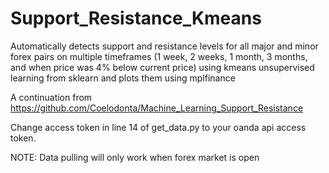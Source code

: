# Support_Resistance_Kmeans
Automatically detects support and resistance levels for all major and minor forex pairs on multiple timeframes (1 week, 2 weeks, 1 month, 3 months, and when price was 4% below current price) using kmeans unsupervised learning from sklearn and plots them using mplfinance


A continuation from https://github.com/Coelodonta/Machine_Learning_Support_Resistance


Change access token in line 14 of get_data.py to your oanda api access token. 

NOTE: Data pulling will only work when forex market is open
